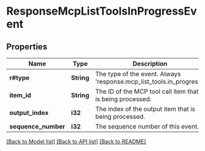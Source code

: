 # ResponseMcpListToolsInProgressEvent

## Properties

Name | Type | Description | Notes
------------ | ------------- | ------------- | -------------
**r#type** | **String** | The type of the event. Always 'response.mcp_list_tools.in_progress'. | 
**item_id** | **String** | The ID of the MCP tool call item that is being processed. | 
**output_index** | **i32** | The index of the output item that is being processed. | 
**sequence_number** | **i32** | The sequence number of this event. | 

[[Back to Model list]](../README.md#documentation-for-models) [[Back to API list]](../README.md#documentation-for-api-endpoints) [[Back to README]](../README.md)


